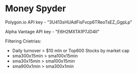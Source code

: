 # Money Spyder
 
Polygon.io API key - "3U413sHUAdFisFvcp6TReoTsEZ_GgpLp"

Alpha Vantage API key - "E6H2MXTA1P7JD4II"

Filtering Crietrias:
- Daily turnover > $10 mln or Top600 Stocks by market cap
- sma300x15min > sma100x15min
- sma30x15min > sma100x15min
- sma900x1min > sma300x1min
